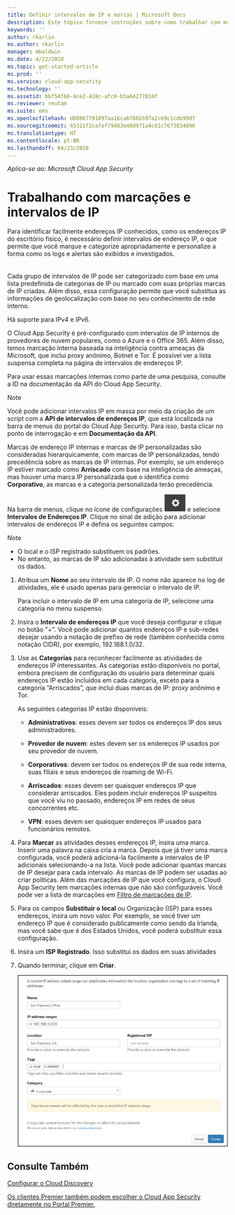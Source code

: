 ```yaml
---
title: Definir intervalos de IP e marcas | Microsoft Docs
description: Este tópico fornece instruções sobre como trabalhar com marcas IP e categorias IP.
keywords: ''
author: rkarlin
ms.author: rkarlin
manager: mbaldwin
ms.date: 4/22/2018
ms.topic: get-started-article
ms.prod: ''
ms.service: cloud-app-security
ms.technology: ''
ms.assetid: bbf54f66-4ce2-428c-afc8-b5a64277014f
ms.reviewer: reutam
ms.suite: ems
ms.openlocfilehash: d88867791897aa16ca6f86b597a2c69c1cdb99d7
ms.sourcegitcommit: 45311f2cafef79483e40d971a4c61c7673834d96
ms.translationtype: HT
ms.contentlocale: pt-BR
ms.lasthandoff: 04/23/2018
---
```

*Aplica-se ao: Microsoft Cloud App Security*
 
 
#  <a name="IPtagsandRanges"></a> Trabalhando com marcações e intervalos de IP

Para identificar facilmente endereços IP conhecidos, como os endereços IP do escritório físico, é necessário definir intervalos de endereço IP, o que permite que você marque e categorize apropriadamente e personalize a forma como os logs e alertas são exibidos e investigados. <br></br>  
Cada grupo de intervalos de IP pode ser categorizado com base em uma lista predefinida de categorias de IP ou marcado com suas próprias marcas de IP criadas. Além disso, essa configuração permite que você substitua as informações de geolocalização com base no seu conhecimento de rede interno.  
  
Há suporte para IPv4 e IPv6.  
  
O Cloud App Security é pré-configurado com intervalos de IP internos de provedores de nuvem populares, como o Azure e o Office 365. Além disso, temos marcação interna baseada na inteligência contra ameaças da Microsoft, que inclui proxy anônimo, Botnet e Tor. É possível ver a lista suspensa completa na página de intervalos de endereços IP.

Para usar essas marcações internas como parte de uma pesquisa, consulte a ID na documentação da API do Cloud App Security. 

> [!NOTE]
> Você pode adicionar intervalos IP em massa por meio da criação de um script com a **API de intervalos de endereços IP**, que está localizada na barra de menus do portal do Cloud App Security. Para isso, basta clicar no ponto de interrogação e em **Documentação da API**.


Marcas de endereço IP internas e marcas de IP personalizadas são consideradas hierarquicamente, com marcas de IP personalizadas, tendo precedência sobre as marcas de IP internas. Por exemplo, se um endereço IP estiver marcado como **Arriscado** com base na inteligência de ameaças, mas houver uma marca IP personalizada que o identifica como **Corporativo**, as marcas e a categoria personalizada terão precedência.

Na barra de menus, clique no ícone de configurações ![ícone de configurações](./media/settings-icon.png "ícone de configurações") e selecione **Intervalos de Endereços IP**. Clique no sinal de adição para adicionar intervalos de endereços IP e defina os seguintes campos:  
  
> [!NOTE]  
> - O local e o ISP registrado substituem os padrões.   
> - No entanto, as marcas de IP são adicionadas à atividade sem substituir os dados.  
  
1.  Atribua um **Nome** ao seu intervalo de IP. O nome não aparece no log de atividades, ele é usado apenas para gerenciar o intervalo de IP.  
  
     Para incluir o intervalo de IP em uma categoria de IP, selecione uma categoria no menu suspenso.  
  
2.  Insira o **Intervalo de endereços IP** que você deseja configurar e clique no botão "+". Você pode adicionar quantos endereços IP e sub-redes desejar usando a notação de prefixo de rede (também conhecida como notação CIDR), por exemplo, 192.168.1.0/32.  
  
3.  Use as **Categorias** para reconhecer facilmente as atividades de endereços IP interessantes. As categorias estão disponíveis no portal, embora precisem de configuração do usuário para determinar quais endereços IP estão incluídos em cada categoria, exceto para a categoria “Arriscados”, que inclui duas marcas de IP: proxy anônimo e Tor.  
  
     As seguintes categorias IP estão disponíveis:  
  
    -   **Administrativos**: esses devem ser todos os endereços IP dos seus administradores.  
  
    -  **Provedor de nuvem**: estes devem ser os endereços IP usados por seu provedor de nuvem.
  
    -   **Corporativos**: devem ser todos os endereços IP de sua rede interna, suas filiais e seus endereços de roaming de Wi-Fi.  
  
    -   **Arriscados**: esses devem ser quaisquer endereços IP que considerar arriscados. Eles podem incluir endereços IP suspeitos que você viu no passado, endereços IP em redes de seus concorrentes etc.  
  
    -   **VPN**: esses devem ser quaisquer endereços IP usados para funcionários remotos.  
4.  Para **Marcar** as atividades desses endereços IP, insira uma marca. Inserir uma palavra na caixa cria a marca. Depois que já tiver uma marca configurada, você poderá adicioná-la facilmente a intervalos de IP adicionais selecionando-a na lista. Você pode adicionar quantas marcas de IP desejar para cada intervalo. As marcas de IP podem ser usadas ao criar políticas.  Além das marcações de IP que você configura, o Cloud App Security tem marcações internas que não são configuráveis. Você pode ver a lista de marcações em [Filtro de marcações de IP](activity-filters.md).  
  
5.  Para os campos **Substituir o local** ou Organização (ISP) para esses endereços, insira um novo valor. Por exemplo, se você tiver um endereço IP que é considerado publicamente como sendo da Irlanda, mas você sabe que é dos Estados Unidos, você poderá substituir essa configuração.  
  
6.  Insira um **ISP Registrado**. Isso substitui os dados em suas atividades  
 
7.   Quando terminar, clique em **Criar**.  
  
     ![intervalo de newipaddress](./media/newipaddress-range.png "intervalo de newipaddress")  
  
  
    
## <a name="see-also"></a>Consulte Também  
[Configurar o Cloud Discovery](set-up-cloud-discovery.md)   

[Os clientes Premier também podem escolher o Cloud App Security diretamente no Portal Premier.](https://premier.microsoft.com/)  
  
  